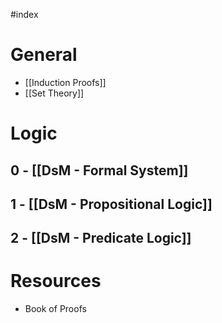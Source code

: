 #index

# General
+ [[Induction Proofs]]
+ [[Set Theory]]
# Logic
## 0 - [[DsM - Formal System]]
## 1 - [[DsM - Propositional Logic]]
## 2 - [[DsM - Predicate Logic]]
# Resources
+ Book of Proofs
